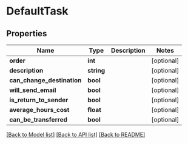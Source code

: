 # DefaultTask

## Properties

 Name                       | Type       | Description | Notes      
----------------------------|------------|-------------|------------
 **order**                  | **int**    |             | [optional] 
 **description**            | **string** |             | [optional] 
 **can_change_destination** | **bool**   |             | [optional] 
 **will_send_email**        | **bool**   |             | [optional] 
 **is_return_to_sender**    | **bool**   |             | [optional] 
 **average_hours_cost**     | **float**  |             | [optional] 
 **can_be_transferred**     | **bool**   |             | [optional] 

[[Back to Model list]](../README.md#documentation-for-models) [[Back to API list]](../README.md#documentation-for-api-endpoints) [[Back to README]](../README.md)


